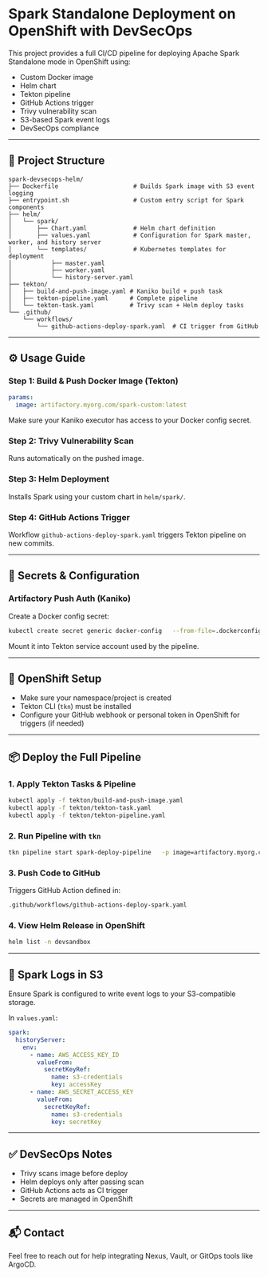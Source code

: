 
# Spark Standalone Deployment on OpenShift with DevSecOps

This project provides a full CI/CD pipeline for deploying Apache Spark Standalone mode in OpenShift using:
- Custom Docker image
- Helm chart
- Tekton pipeline
- GitHub Actions trigger
- Trivy vulnerability scan
- S3-based Spark event logs
- DevSecOps compliance

---

## 📁 Project Structure

```
spark-devsecops-helm/
├── Dockerfile                     # Builds Spark image with S3 event logging
├── entrypoint.sh                  # Custom entry script for Spark components
├── helm/
│   └── spark/
│       ├── Chart.yaml             # Helm chart definition
│       ├── values.yaml            # Configuration for Spark master, worker, and history server
│       └── templates/             # Kubernetes templates for deployment
│           ├── master.yaml
│           ├── worker.yaml
│           └── history-server.yaml
├── tekton/
│   ├── build-and-push-image.yaml # Kaniko build + push task
│   ├── tekton-pipeline.yaml      # Complete pipeline
│   └── tekton-task.yaml          # Trivy scan + Helm deploy tasks
└── .github/
    └── workflows/
        └── github-actions-deploy-spark.yaml  # CI trigger from GitHub
```

---

## ⚙️ Usage Guide

### Step 1: Build & Push Docker Image (Tekton)
```yaml
params:
  image: artifactory.myorg.com/spark-custom:latest
```

Make sure your Kaniko executor has access to your Docker config secret.

### Step 2: Trivy Vulnerability Scan
Runs automatically on the pushed image.

### Step 3: Helm Deployment
Installs Spark using your custom chart in `helm/spark/`.

### Step 4: GitHub Actions Trigger
Workflow `github-actions-deploy-spark.yaml` triggers Tekton pipeline on new commits.

---

## 🔐 Secrets & Configuration

### Artifactory Push Auth (Kaniko)
Create a Docker config secret:
```bash
kubectl create secret generic docker-config   --from-file=.dockerconfigjson=<your-config.json>   --type=kubernetes.io/dockerconfigjson
```

Mount it into Tekton service account used by the pipeline.

---

## 🔧 OpenShift Setup

- Make sure your namespace/project is created
- Tekton CLI (`tkn`) must be installed
- Configure your GitHub webhook or personal token in OpenShift for triggers (if needed)

---

## 📦 Deploy the Full Pipeline

### 1. Apply Tekton Tasks & Pipeline
```bash
kubectl apply -f tekton/build-and-push-image.yaml
kubectl apply -f tekton/tekton-task.yaml
kubectl apply -f tekton/tekton-pipeline.yaml
```

### 2. Run Pipeline with `tkn`
```bash
tkn pipeline start spark-deploy-pipeline   -p image=artifactory.myorg.com/spark-custom:latest   -p chart=./helm/spark   -p release=spark-release   -p namespace=devsandbox   --use-param-defaults   -w name=shared-workspace,emptyDir={}
```

### 3. Push Code to GitHub
Triggers GitHub Action defined in:
```bash
.github/workflows/github-actions-deploy-spark.yaml
```

### 4. View Helm Release in OpenShift
```bash
helm list -n devsandbox
```

---

## 📂 Spark Logs in S3

Ensure Spark is configured to write event logs to your S3-compatible storage.

In `values.yaml`:
```yaml
spark:
  historyServer:
    env:
      - name: AWS_ACCESS_KEY_ID
        valueFrom:
          secretKeyRef:
            name: s3-credentials
            key: accessKey
      - name: AWS_SECRET_ACCESS_KEY
        valueFrom:
          secretKeyRef:
            name: s3-credentials
            key: secretKey
```

---

## ✅ DevSecOps Notes

- Trivy scans image before deploy
- Helm deploys only after passing scan
- GitHub Actions acts as CI trigger
- Secrets are managed in OpenShift

---

## 📬 Contact

Feel free to reach out for help integrating Nexus, Vault, or GitOps tools like ArgoCD.

